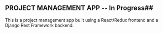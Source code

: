 ## PROJECT MANAGEMENT APP -- In Progress##

<p>This is a project management app built using a React/Redux frontend and a
Django Rest Framework backend. </p>